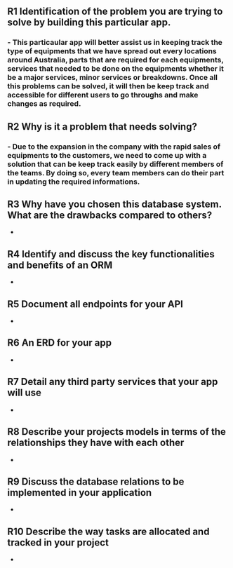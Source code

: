 ## R1 Identification of the problem you are trying to solve by building this particular app.
### - This particaular app will better assist us in keeping track the type of equipments that we have spread out every locations around Australia, parts that are required for each equipments, services that needed to be done on the equipments whether it be a major services, minor services or breakdowns. Once all this problems can be solved, it will then be keep track and accessible for different users to go throughs and make changes as required.

## R2 Why is it a problem that needs solving?
### - Due to the expansion in the company with the rapid sales of equipments to the customers, we need to come up with a solution that can be keep track easily by different members of the teams. By doing so, every team members can do their part in updating the required informations. 

## R3 Why have you chosen this database system. What are the drawbacks compared to others?
- 

## R4 Identify and discuss the key functionalities and benefits of an ORM
- 

## R5 Document all endpoints for your API
- 

## R6 An ERD for your app
- 

## R7 Detail any third party services that your app will use
- 

## R8 Describe your projects models in terms of the relationships they have with each other
- 

## R9 Discuss the database relations to be implemented in your application
- 

## R10 Describe the way tasks are allocated and tracked in your project 
- 